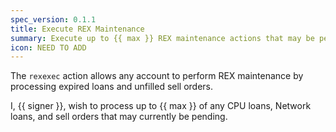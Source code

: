```yaml
---
spec_version: 0.1.1
title: Execute REX Maintenance
summary: Execute up to {{ max }} REX maintenance actions that may be pending
icon: NEED TO ADD
---
```


The `rexexec` action allows any account to perform REX maintenance by processing expired loans and unfilled sell orders.

I, {{ signer }}, wish to process up to {{ max }} of any CPU loans, Network loans, and sell orders that may currently be pending.

